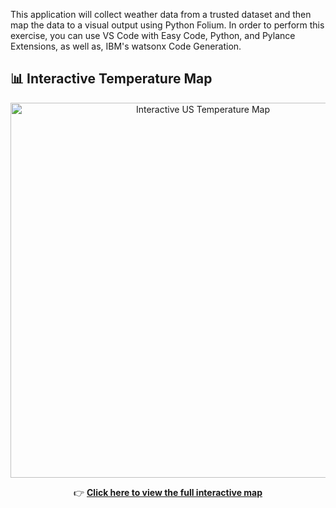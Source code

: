 This application will collect weather data from a trusted dataset and then map the data to a visual output using Python Folium. In order to perform this exercise, you can use VS Code with Easy Code, Python, and Pylance Extensions, as well as, IBM's watsonx Code Generation.


## 📊 Interactive Temperature Map

<p align="center">
  <a href="https://Alii-Mir.github.io/US-Live-Temp-Map-Visualization/us_map.html">
    <img src="https://github.com/Alii-Mir/US-Live-Temp-Map-Visualization/blob/main/docs/thumbnail.png" alt="Interactive US Temperature Map" width="600"/>
  </a>
</p>

<p align="center">
  👉 <strong><a href="https://Alii-Mir.github.io/US-Live-Temp-Map-Visualization/us_map.html">Click here to view the full interactive map</a></strong>
</p>

